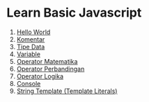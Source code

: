 # Learn Basic Javascript

<ol>
  <li><a href="./hello-world/">Hello World</a></li>
  <li><a href="./komentar/">Komentar</a></li>
  <li><a href="./tipe-data/">Tipe Data</a></li>
  <li><a href="./variable/">Variable</a></li>
  <li><a href="./operator-math">Operator Matematika</a></li>
  <li><a href="./operator-perbandingan/">Operator Perbandingan</a></li>
  <li><a href="./operator-logika/">Operator Logika</a></li>
  <li><a href="./console/">Console</a></li>
  <li><a href="./string-template/">String Template (Template Literals)</a></li>
</ol>
